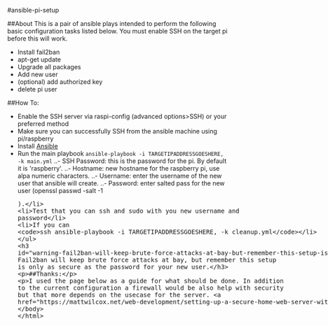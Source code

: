 #ansible-pi-setup 

##About
This is a pair of ansible plays intended to perform the following basic configuration tasks listed below. You must enable SSH on the target pi before this will work. 

- Install fail2ban
- apt-get update
- Upgrade all packages
- Add new user
- (optional) add authorized key
- delete pi user

##How To:
- Enable the SSH server via raspi-config (advanced options>SSH) or your preferred method
- Make sure you can successfully SSH from the ansible machine using pi/raspberry
- Install [Ansible](https://www.ansible.com/)
- Run the main playbook `ansible-playbook -i TARGETIPADDRESSGOESHERE, -k main.yml`
..-	SSH Password: this is the password for the pi. By default it is 'raspberry'.
..-	Hostname: new hostname for the raspberry pi, use alpa numeric characters.
..-	Username: enter the username of the new user that ansible will create. 
..-	Password: enter salted pass for the new user (openssl passwd -salt <salt> -1 <plaintext>).
- Test that you can ssh and sudo with you new username and password
- If you can `ssh ansible-playbook -i TARGETIPADDRESSGOESHERE, -k cleanup.yml`

### WARNING: Fail2ban will keep brute force attacks at bay, but remember this setup is only as secure as the password for your new user. 

##Thanks:

I used the page below as a guide for what should be done. In addition to the current configuration a firewall would be also help with security but that more depends on the usecase for the server. 
https://mattwilcox.net/web-development/setting-up-a-secure-home-web-server-with-raspberry-pi






